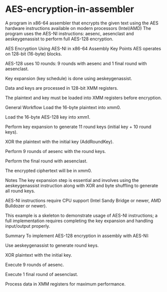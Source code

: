 # AES-encryption-in-assembler
A program in x86-64 assembler that encrypts the given text using the AES hardware instructions available on modern processors (Intel/AMD)
The program uses the AES-NI instructions: aesenc, aesenclast and aeskeygenassist to perform full AES-128 encryption.

AES Encryption Using AES-NI in x86-64 Assembly
Key Points
AES operates on 128-bit (16-byte) blocks.

AES-128 uses 10 rounds: 9 rounds with aesenc and 1 final round with aesenclast.

Key expansion (key schedule) is done using aeskeygenassist.

Data and keys are processed in 128-bit XMM registers.

The plaintext and key must be loaded into XMM registers before encryption.

General Workflow
Load the 16-byte plaintext into xmm0.

Load the 16-byte AES-128 key into xmm1.

Perform key expansion to generate 11 round keys (initial key + 10 round keys).

XOR the plaintext with the initial key (AddRoundKey).

Perform 9 rounds of aesenc with the round keys.

Perform the final round with aesenclast.

The encrypted ciphertext will be in xmm0.


Notes
The key expansion step is essential and involves using the aeskeygenassist instruction along with XOR and byte shuffling to generate all round keys.

AES-NI instructions require CPU support (Intel Sandy Bridge or newer, AMD Bulldozer or newer).

This example is a skeleton to demonstrate usage of AES-NI instructions; a full implementation requires completing the key expansion and handling input/output properly.

Summary
To implement AES-128 encryption in assembly with AES-NI:

Use aeskeygenassist to generate round keys.

XOR plaintext with the initial key.

Execute 9 rounds of aesenc.

Execute 1 final round of aesenclast.

Process data in XMM registers for maximum performance.
